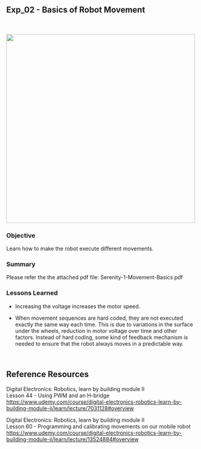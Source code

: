 ## Exp_02 - Basics of Robot Movement

<br>

<br>
<img src="https://github.com/vbookshelf/Serenity-Robotics-Experiments/blob/main/images/movement.jpg" width="500"></img>
<br>

### Objective

Learn how to make the robot execute different movements.

### Summary

Please refer the the attached pdf file: Serenity-1-Movement-Basics.pdf

### Lessons Learned

- Increasing the voltage increases the motor speed.<br>

- When movement sequences are hard coded, they are not executed exactly the same way each time. This is due to variations in the surface under the wheels, reduction in motor voltage over time and other factors. Instead of hard coding, some kind of feedback mechanism is needed to ensure that the robot always moves in a predictable way.

<br>

## Reference Resources

Digital Electronics: Robotics, learn by building module II<br>
Lesson 44 - Using PWM and an H-bridge<br>
https://www.udemy.com/course/digital-electronics-robotics-learn-by-building-module-ii/learn/lecture/7031128#overview<br>

Digital Electronics: Robotics, learn by building module II<br>
Lesson 60 - Programming and calibrating movements on our mobile robot<br>
https://www.udemy.com/course/digital-electronics-robotics-learn-by-building-module-ii/learn/lecture/13524884#overview<br>

<br>
